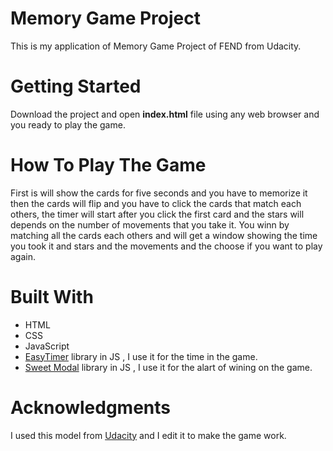 # Memory Game Project
This is my application of Memory Game Project of FEND from Udacity.

# Getting Started
Download the project and open  **index.html** file using any web browser and you ready to play the game. 
# How To Play The Game 
First is will show the cards for five seconds and you have to memorize it then the cards will flip and you have to click the cards that match each others, the timer will start after you click the first card and the stars will depends on the number of movements that you take it.
You winn by matching all the cards each others and will get a window showing the time you took it and stars and the movements and the choose if you want to play again. 
# Built With
* HTML
* CSS
* JavaScript
* [EasyTimer](https://albert-gonzalez.github.io/easytimer.js/) library in JS ,  I use it for the time in the game.
* [Sweet Modal](https://github.com/adeptoas/sweet-modal) library in JS ,  I use it for the alart of wining on the game.
# Acknowledgments 
I used this model from [Udacity](https://github.com/udacity/fend-project-memory-game) and I edit it to make the game work. 
